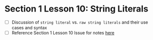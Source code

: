 # Section 1 Lesson 10: String Literals

- [ ] Discussion of `string literal` vs. `raw string literals` and their use cases and syntax
- [ ] Reference Section 1 Lesson 10 Issue for notes [here](https://github.com/rodriggj/Go/issues/10)